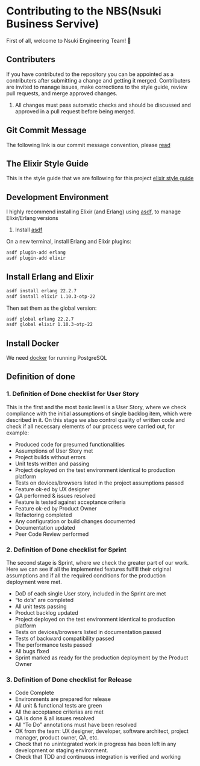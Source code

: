 # Contributing to the NBS(Nsuki Business Servive)

First of all, welcome to Nsuki Engineering Team! :raised_hands:

## Contributers

If you have contributed to the repository you can be appointed as a contributers
after submitting a change and getting it merged. Contributers are invited to manage issues, make corrections to the style guide, review pull requests, and
merge approved changes.

1. All changes must pass automatic checks and should be discussed and approved in a pull request before being merged.

## Git Commit Message

The following link is our commit message convention, please [read](https://chris.beams.io/posts/git-commit/)

## The Elixir Style Guide

This is the style guide that we are following for this project [elixir style guide](https://github.com/christopheradams/elixir_style_guide)

## Development Environment

I highly recommend installing Elixir (and Erlang) using [asdf](https://asdf-vm.com/#/), to manage Elixir/Erlang versions
1. Install [asdf](https://asdf-vm.com/#/core-manage-asdf-vm)

On a new terminal, install Erlang and Elixir plugins:

```bash
asdf plugin-add erlang
asdf plugin-add elixir
```

## Install Erlang and Elixir

```bash
asdf install erlang 22.2.7
asdf install elixir 1.10.3-otp-22
```
Then set them as the global version:
```bash
asdf global erlang 22.2.7
asdf global elixir 1.10.3-otp-22
```

## Install Docker

We need [docker](https://www.docker.com/) for running PostgreSQL

## Definition of done

### 1. Definition of Done checklist for User Story

This is the first and the most basic level is a User Story, where we check compliance with the initial assumptions of single backlog item, which were described in it. On this stage we also control quality of written code and check if all necessary elements of our process were carried out, for example:

* Produced code for presumed functionalities
* Assumptions of User Story met
* Project builds without errors
* Unit tests written and passing
* Project deployed on the test environment identical to production platform
* Tests on devices/browsers listed in the project assumptions passed
* Feature ok-ed by UX designer
* QA performed & issues resolved
* Feature is tested against acceptance criteria
* Feature ok-ed by Product Owner
* Refactoring completed
* Any configuration or build changes documented
* Documentation updated
* Peer Code Review performed


### 2. Definition of Done checklist for Sprint

The second stage is Sprint, where we check the greater part of our work. Here we can see if all the implemented features fulfill their original assumptions and if all the required conditions for the production deployment were met.

* DoD of each single User story, included in the Sprint are met
* “to do’s” are completed
* All unit tests passing
* Product backlog updated
* Project deployed on the test environment identical to production platform
* Tests on devices/browsers listed in documentation passed
* Tests of backward compatibility passed
* The performance tests passed
* All bugs fixed
* Sprint marked as ready for the production deployment by the Product Owner


### 3. Definition of Done checklist for Release

* Code Complete
* Environments are prepared for release
* All unit & functional tests are green
* All the acceptance criterias are met
* QA is done & all issues resolved
* All “To Do” annotations must have been resolved
* OK from the team: UX designer, developer, software architect, project manager, product owner, QA, etc.
* Check that no unintegrated work in progress has been left in any development or staging environment.
* Check that TDD and continuous integration is verified and working

